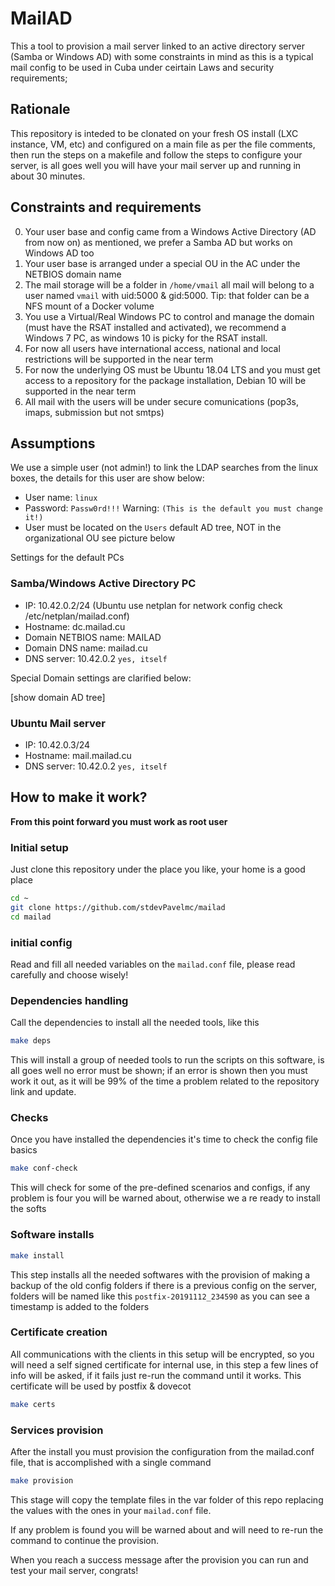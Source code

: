 # MailAD

This a tool to provision a mail server linked to an active directory server (Samba or Windows AD) with some constraints in mind as this is a typical mail config to be used in Cuba under ceirtain Laws and security requirements;

## Rationale

This repository is inteded to be clonated on your fresh OS install (LXC instance, VM, etc) and configured on a main file as per the file comments, then run the steps on a makefile and follow the steps to configure your server, is all goes well you will have your mail server up and running in about 30 minutes.

## Constraints and requirements

0. Your user base and config came from a Windows Active Directory (AD from now on) as mentioned, we prefer a Samba AD but works on Windows AD too
0. Your user base is arranged under a special OU in the AC under the NETBIOS domain name
0. The mail storage will be a folder in `/home/vmail` all mail will belong to a user named `vmail` with uid:5000 & gid:5000. Tip: that folder can be a NFS mount of a Docker volume
0. You use a Virtual/Real Windows PC to control and manage the domain (must have the RSAT installed and activated), we recommend a Windows 7 PC, as windows 10 is picky for the RSAT install.
0. For now all users have international access, national and local restrictions will be supported in the near term
0. For now the underlying OS must be Ubuntu 18.04 LTS and you must get access to a repository for the package installation, Debian 10 will be supported in the near term
0. All mail with the users will be under secure comunications (pop3s, imaps, submission but not smtps)

## Assumptions

We use a simple user (not admin!) to link the LDAP searches from the linux boxes, the details for this user are show below:

- User name: `linux`
- Password: `Passw0rd!!!` Warning: `(This is the default you must change it!)`
- User must be located on the `Users` default AD tree, NOT in the organizational OU see picture below

Settings for the default PCs

### Samba/Windows Active Directory PC

- IP: 10.42.0.2/24  (Ubuntu use netplan for network config check /etc/netplan/mailad.conf)
- Hostname: dc.mailad.cu
- Domain NETBIOS name: MAILAD
- Domain DNS name: mailad.cu
- DNS server: 10.42.0.2 `yes, itself`

Special Domain settings are clarified below:

[show domain AD tree]

### Ubuntu Mail server

- IP: 10.42.0.3/24
- Hostname: mail.mailad.cu
- DNS server: 10.42.0.2 `yes, itself`

## How to make it work?

**From this point forward you must work as root user**

### Initial setup

Just clone this repository under the place you like, your home is a good place

``` sh
cd ~
git clone https://github.com/stdevPavelmc/mailad
cd mailad
```

### initial config

Read and fill all needed variables on the `mailad.conf` file, please read carefully and choose wisely!

### Dependencies handling

Call the dependencies to install all the needed tools, like this

``` sh
make deps
```

This will install a group of needed tools to run the scripts on this software, is all goes well no error must be shown; if an error is shown then you must work it out, as it will be 99% of the time a problem related to the repository link and update.

### Checks

Once you have installed the dependencies it's time to check the config file basics

``` sh
make conf-check
```

This will check for some of the pre-defined scenarios and configs, if any problem is four you will be warned about, otherwise we a re ready to install the softs

### Software installs

``` sh
make install
```

This step installs all the needed softwares with the provision of making a backup of the old config folders if there is a previous config on the server, folders will be named like this `postfix-20191112_234590` as you can see a timestamp is added to the folders

### Certificate creation

All communications with the clients in this setup will be encrypted, so you will need a self signed certificate for internal use, in this step a few lines of info will be asked, if it fails just re-run the command until it works. This certificate will be used by postfix & dovecot


``` sh
make certs
```

### Services provision

After the install you must provision the configuration from the mailad.conf file, that is accomplished with a single command


``` sh
make provision
```

This stage will copy the template files in the var folder of this repo replacing the values with the ones in your `mailad.conf` file.

If any problem is found you will be warned about and will need to re-run the command to continue the provision.

When you reach a success message after the provision you can run and test your mail server, congrats!

